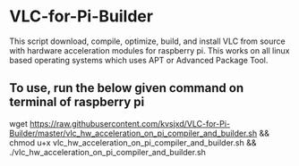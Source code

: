 # VLC-for-Pi-Builder
This script download, compile, optimize, build, and install VLC from source with hardware acceleration modules for raspberry pi. This works on all linux based operating systems which uses APT or Advanced Package Tool.

## To use, run the below given command on terminal of raspberry pi

wget https://raw.githubusercontent.com/kvsjxd/VLC-for-Pi-Builder/master/vlc_hw_acceleration_on_pi_compiler_and_builder.sh && chmod u+x vlc_hw_acceleration_on_pi_compiler_and_builder.sh && ./vlc_hw_acceleration_on_pi_compiler_and_builder.sh
